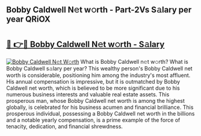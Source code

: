 ## Bobby Caldwell N𝚎t w𝚘rth - Part-2Vs S𝚊lary per year QRiOX

# <h2><a href="http://gc4ocp.nevu.top/?p=Bobby+Caldwell">🔗 👉🔴 Bobby Caldwell N𝚎t w𝚘rth - S𝚊lary</a></h2>

[![Bobby Caldwell N𝚎t W𝚘rth](https://i.imgur.com/Oavwk0R.jpeg)](http://gc4ocp.nevu.top/?p=Bobby+Caldwell)
What is Bobby Caldwell n𝚎t w𝚘rth? What is Bobby Caldwell s𝚊lary per year?
This wealthy person's Bobby Caldwell net worth is considerable, positioning him among the industry's most affluent. His annual compensation is impressive, but it is outmatched by Bobby Caldwell net worth, which is believed to be more significant due to his numerous business interests and valuable real estate assets. This prosperous man, whose Bobby Caldwell net worth is among the highest globally, is celebrated for his business acumen and financial brilliance. This prosperous individual, possessing a Bobby Caldwell net worth in the billions and a notable yearly compensation, is a prime example of the force of tenacity, dedication, and financial shrewdness.
